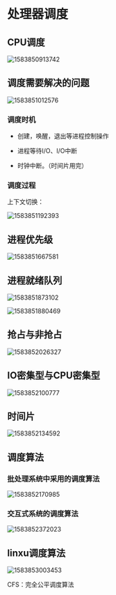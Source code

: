 # 处理器调度

## CPU调度

![1583850913742](F:\typoraImg\1583850913742.png)

## 调度需要解决的问题

![1583851012576](F:\typoraImg\1583851012576.png)

### 调度时机

- 创建，唤醒，退出等进程控制操作

- 进程等待I/O、I/O中断

- 时钟中断。（时间片用完）

### 调度过程

上下文切换：

![1583851192393](F:\typoraImg\1583851192393.png)

## 进程优先级

![1583851667581](F:\typoraImg\1583851667581.png)

## 进程就绪队列

![1583851873102](F:\typoraImg\1583851873102.png)

![1583851880469](F:\typoraImg\1583851880469.png)

## 抢占与非抢占

![1583852026327](F:\typoraImg\1583852026327.png)

## IO密集型与CPU密集型

![1583852100777](F:\typoraImg\1583852100777.png)

## 时间片

![1583852134592](F:\typoraImg\1583852134592.png)

## 调度算法

### 批处理系统中采用的调度算法

![1583852170985](F:\typoraImg\1583852170985.png)

### 交互式系统的调度算法

![1583852372023](F:\typoraImg\1583852372023.png)

## linxu调度算法

![1583853003453](F:\typoraImg\1583853003453.png)

CFS：完全公平调度算法

